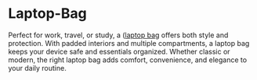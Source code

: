 # Laptop-Bag
Perfect for work, travel, or study, a ([laptop bag](https://leatherwarehouses.com/collections/leather-laptop-bag) offers both style and protection. With padded interiors and multiple compartments, a laptop bag keeps your device safe and essentials organized. Whether classic or modern, the right laptop bag adds comfort, convenience, and elegance to your daily routine.
